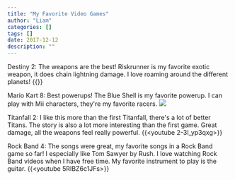```yaml
---
title: "My Favorite Video Games"
author: "Liam"
categories: []
tags: []
date: 2017-12-12
description: ""
---
```


Destiny 2:
The weapons are the best! Riskrunner is my favorite exotic weapon, it does chain lightning damage. 
I love roaming around the different planets! 
{{<youtube T_KaPfooiss>}}

Mario Kart 8:
Best powerups! The Blue Shell is my favorite powerup. I can play with Mii characters, they're my favorite racers.
![](https://s18.postimg.org/8kxehajbd/giphy_2.gif)


Titanfall 2:
I like this more than the first Titanfall, there's a lot of better Titans. The story is also a lot more interesting
than the first game. Great damage, all the weapons feel really powerful.
{{<youtube 2-3I_yp3qxg>}}

Rock Band 4: 
The songs were great, my favorite songs in a Rock Band game so far! I especially like Tom Sawyer by Rush. 
I love watching Rock Band videos when I have free time. My favorite instrument to play is the guitar. 
{{<youtube 5RIBZ6c1JFs>}}